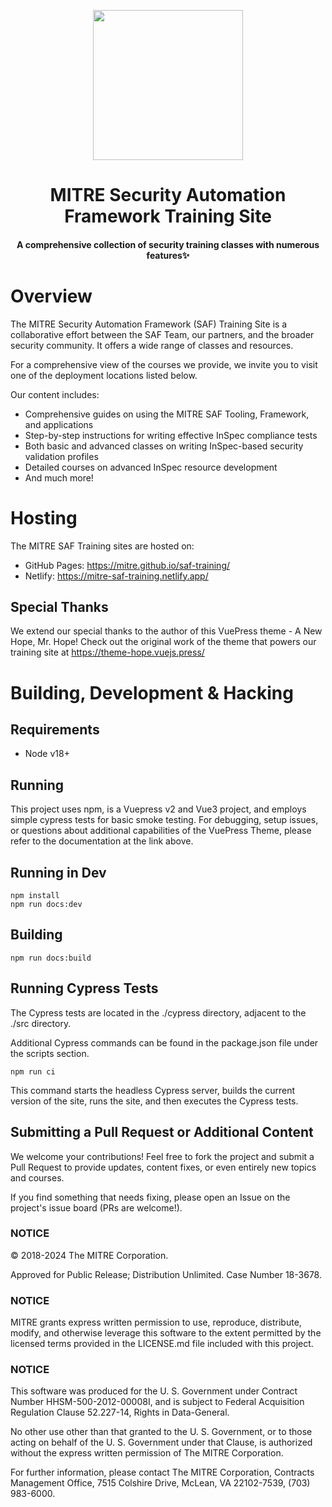 <!-- markdownlint-disable -->
<p align="center">
    <img width="240" src="https://saf.mitre.org/_nuxt/safLogo.2eddc71f.svg" style="text-align: center;">
</p>
<h1 align="center">MITRE Security Automation Framework Training Site</h1>
<h4 align="center">A comprehensive collection of security training classes with numerous features✨</h4>

# Overview

The MITRE Security Automation Framework (SAF) Training Site is a collaborative effort between the SAF Team, our partners, and the broader security community. It offers a wide range of classes and resources.

For a comprehensive view of the courses we provide, we invite you to visit one of the deployment locations listed below.

Our content includes:
- Comprehensive guides on using the MITRE SAF Tooling, Framework, and applications
- Step-by-step instructions for writing effective InSpec compliance tests
- Both basic and advanced classes on writing InSpec-based security validation profiles
- Detailed courses on advanced InSpec resource development
- And much more!

# Hosting

The MITRE SAF Training sites are hosted on:

- GitHub Pages: https://mitre.github.io/saf-training/
- Netlify: https://mitre-saf-training.netlify.app/

## Special Thanks

We extend our special thanks to the author of this VuePress theme - A New Hope, Mr. Hope! Check out the original work of the theme that powers our training site at <https://theme-hope.vuejs.press/>

# Building, Development & Hacking

## Requirements

- Node v18+

## Running 

This project uses npm, is a Vuepress v2 and Vue3 project, and employs simple cypress tests for basic smoke testing. For debugging, setup issues, or questions about additional capabilities of the VuePress Theme, please refer to the documentation at the link above.

## Running in Dev

```shell
npm install
npm run docs:dev
```
## Building

```shell
npm run docs:build
```

## Running Cypress Tests

The Cypress tests are located in the ./cypress directory, adjacent to the ./src directory.

Additional Cypress commands can be found in the package.json file under the scripts section.


```shell
npm run ci
```

This command starts the headless Cypress server, builds the current version of the site, runs the site, and then executes the Cypress tests.

## Submitting a Pull Request or Additional Content

We welcome your contributions! Feel free to fork the project and submit a Pull Request to provide updates, content fixes, or even entirely new topics and courses.

If you find something that needs fixing, please open an Issue on the project's issue board (PRs are welcome!).

### NOTICE

© 2018-2024 The MITRE Corporation.

Approved for Public Release; Distribution Unlimited. Case Number 18-3678.

### NOTICE

MITRE grants express written permission to use, reproduce, distribute, modify, and otherwise leverage this software to the extent permitted by the licensed terms provided in the LICENSE.md file included with this project.

### NOTICE

This software was produced for the U. S. Government under Contract Number HHSM-500-2012-00008I, and is subject to Federal Acquisition Regulation Clause 52.227-14, Rights in Data-General.

No other use other than that granted to the U. S. Government, or to those acting on behalf of the U. S. Government under that Clause, is authorized without the express written permission of The MITRE Corporation.

For further information, please contact The MITRE Corporation, Contracts Management Office, 7515 Colshire Drive, McLean, VA 22102-7539, (703) 983-6000.
